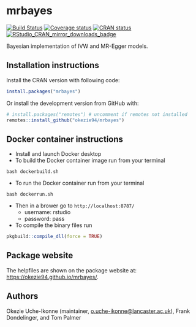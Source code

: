 # mrbayes

[![Build Status](https://github.com/okezie94/mrbayes/workflows/R-CMD-check/badge.svg)](https://github.com/okezie94/mrbayes/actions?workflow=R-CMD-check)
[![Coverage status](https://codecov.io/gh/okezie94/mrbayes/branch/master/graph/badge.svg)](https://codecov.io/github/okezie94/mrbayes?branch=master)
[![CRAN status](https://www.r-pkg.org/badges/version/mrbayes)](https://cran.r-project.org/package=mrbayes)
[![RStudio_CRAN_mirror_downloads_badge](http://cranlogs.r-pkg.org/badges/grand-total/mrbayes?color=blue)](https://CRAN.R-project.org/package=mrbayes)

Bayesian implementation of IVW and MR-Egger models.


## Installation instructions
 
Install the CRAN version with following code:
``` r
install.packages("mrbayes")
``` 

Or install the development version from GitHub with:
 
``` r
# install.packages("remotes") # uncomment if remotes not installed
remotes::install_github("okezie94/mrbayes")
```

## Docker container instructions

* Install and launch Docker desktop
* To build the Docker container image run from your terminal
```
bash dockerbuild.sh
```
* To run the Docker container run from your terminal
```
bash dockerrun.sh
```
* Then in a brower go to `http://localhost:8787/`
  * username: rstudio
  * password: pass
* To compile the binary files run
```r
pkgbuild::compile_dll(force = TRUE)
```

## Package website

The helpfiles are shown on the package website at: <https://okezie94.github.io/mrbayes/>.

## Authors
Okezie Uche-Ikonne (maintainer, o.uche-ikonne@lancaster.ac.uk), Frank Dondelinger, and Tom Palmer
